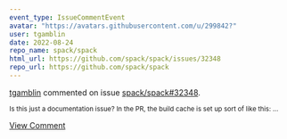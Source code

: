 ```yaml
---
event_type: IssueCommentEvent
avatar: "https://avatars.githubusercontent.com/u/299842?"
user: tgamblin
date: 2022-08-24
repo_name: spack/spack
html_url: https://github.com/spack/spack/issues/32348
repo_url: https://github.com/spack/spack
---
```


<a href='https://github.com/tgamblin' target='_blank'>tgamblin</a> commented on issue <a href='https://github.com/spack/spack/issues/32348' target='_blank'>spack/spack#32348</a>.

<small>Is this just a documentation issue?  In the PR, the build cache is set up sort of like this:...</small>

<a href='https://github.com/spack/spack/issues/32348' target='_blank'>View Comment</a>